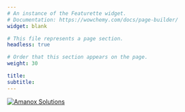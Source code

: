 ```yaml
---
# An instance of the Featurette widget.
# Documentation: https://wowchemy.com/docs/page-builder/
widget: blank

# This file represents a page section.
headless: true

# Order that this section appears on the page.
weight: 30

title:
subtitle:
---
```

<div class="fun">
  <a href="https://www.amanox.ch/">
    <img src="/amanox.svg" class="amanox" alt="Amanox Solutions">
  </a>
</div>
